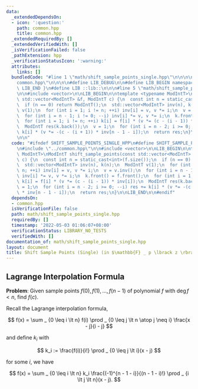 ```yaml
---
data:
  _extendedDependsOn:
  - icon: ':question:'
    path: common.hpp
    title: common.hpp
  _extendedRequiredBy: []
  _extendedVerifiedWith: []
  _isVerificationFailed: false
  _pathExtension: hpp
  _verificationStatusIcon: ':warning:'
  attributes:
    links: []
  bundledCode: "#line 1 \"math/shift_sample_points_single.hpp\"\n\n\n\n#line 1 \"\
    common.hpp\"\n\n\n\n#define LIB_DEBUG\n\n#define LIB_BEGIN namespace lib {\n#define\
    \ LIB_END }\n#define LIB ::lib::\n\n\n#line 5 \"math/shift_sample_points_single.hpp\"\
    \n\n#include <vector>\n\nLIB_BEGIN\n\ntemplate <typename ModIntT>\nModIntT shift_sample_points(const\
    \ std::vector<ModIntT> &f, ModIntT c) {\n  const int n = static_cast<int>(f.size());\n\
    \  if (n == 0) return ModIntT();\n  std::vector<ModIntT> inv(n), k(n);\n  ModIntT\
    \ v(1);\n  for (int i = 1; i != n; ++i) inv[i] = v, v *= i;\n  v = v.inv();\n\
    \  for (int i = n - 1; i != 0; --i) inv[i] *= v, v *= i;\n  k.front() = f.front();\n\
    \  for (int i = 1; i != n; ++i) k[i] = f[i] * (v *= (c - (i - 1)) * inv[i]);\n\
    \  ModIntT res(k.back());\n  v = 1;\n  for (int i = n - 2; i >= 0; --i) res +=\
    \ k[i] * (v *= -(c - (i + 1)) * inv[n - 1 - i]);\n  return res;\n}\n\nLIB_END\n\
    \n\n"
  code: "#ifndef SHIFT_SAMPLE_POINTS_SINGLE_HPP\n#define SHIFT_SAMPLE_POINTS_SINGLE_HPP\n\
    \n#include \"../common.hpp\"\n\n#include <vector>\n\nLIB_BEGIN\n\ntemplate <typename\
    \ ModIntT>\nModIntT shift_sample_points(const std::vector<ModIntT> &f, ModIntT\
    \ c) {\n  const int n = static_cast<int>(f.size());\n  if (n == 0) return ModIntT();\n\
    \  std::vector<ModIntT> inv(n), k(n);\n  ModIntT v(1);\n  for (int i = 1; i !=\
    \ n; ++i) inv[i] = v, v *= i;\n  v = v.inv();\n  for (int i = n - 1; i != 0; --i)\
    \ inv[i] *= v, v *= i;\n  k.front() = f.front();\n  for (int i = 1; i != n; ++i)\
    \ k[i] = f[i] * (v *= (c - (i - 1)) * inv[i]);\n  ModIntT res(k.back());\n  v\
    \ = 1;\n  for (int i = n - 2; i >= 0; --i) res += k[i] * (v *= -(c - (i + 1))\
    \ * inv[n - 1 - i]);\n  return res;\n}\n\nLIB_END\n\n#endif"
  dependsOn:
  - common.hpp
  isVerificationFile: false
  path: math/shift_sample_points_single.hpp
  requiredBy: []
  timestamp: '2022-05-03 01:06:07+08:00'
  verificationStatus: LIBRARY_NO_TESTS
  verifiedWith: []
documentation_of: math/shift_sample_points_single.hpp
layout: document
title: Shift Sample Points (Single) (in $\mathbb{F} _ p \lbrack z \rbrack$)
---
```


## Lagrange Interpolation Formula

**Problem**: Given sample points $f(0), f(1), \dots ,f(n - 1)$ of polynomial $f$ with $\deg f \lt n$, find $f(c)$.

Recall the Lagrange interpolation formula,

$$
f(x) = \sum _ {0 \leq i \lt n} f(i) \prod _ {0 \leq j \lt n \atop j \neq i} \frac{x - j}{i - j}
$$

and define $k_i$ with

$$
k_i := \frac{f(i)}{i!} \prod _ {0 \leq j \lt i}(x - j)
$$

for some $i$, we have

$$
f(x) = \sum _ {0 \leq i \lt n} k_i \frac{(-1)^{n - 1 - i}}{(n - 1 - i)!} \prod _ {i \lt j \lt n}(x - j).
$$
